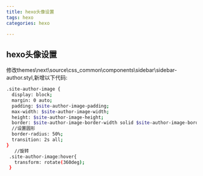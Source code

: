 ```yaml
---
title: hexo头像设置
tags: hexo
categories: hexo

---
```


## hexo头像设置
修改themes\next\source\css\_common\components\sidebar\sidebar-author.styl,新增以下代码:
```bash
.site-author-image {
  display: block;
  margin: 0 auto;
  padding: $site-author-image-padding;
  max-width: $site-author-image-width;
  height: $site-author-image-height;
  border: $site-author-image-border-width solid $site-author-image-border-color;
  //设置圆形
  border-radius: 50%;
  transition: 2s all;
}
   //旋转
 .site-author-image:hover{
   transform: rotate(360deg);
 }
```










